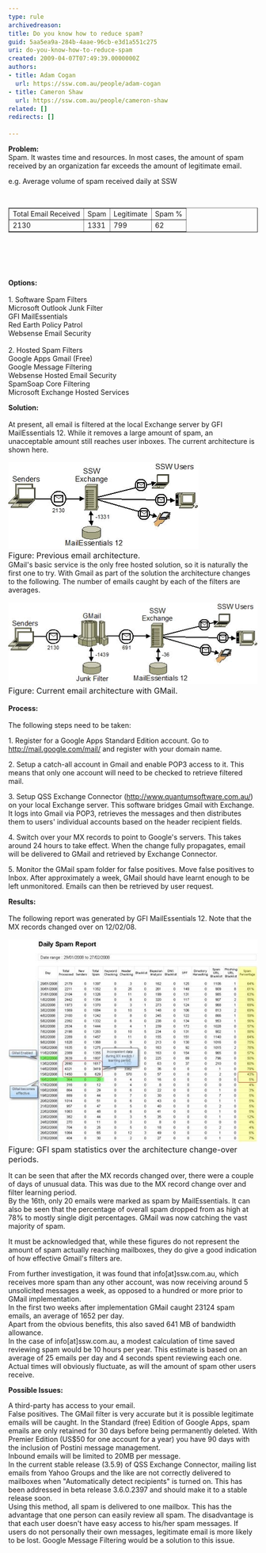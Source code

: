 ```yaml
---
type: rule
archivedreason: 
title: Do you know how to reduce spam?
guid: 5aa5ea9a-284b-4aae-96cb-e3d1a551c275
uri: do-you-know-how-to-reduce-spam
created: 2009-04-07T07:49:39.0000000Z
authors:
- title: Adam Cogan
  url: https://ssw.com.au/people/adam-cogan
- title: Cameron Shaw
  url: https://ssw.com.au/people/cameron-shaw
related: []
redirects: []

---
```



<p><strong>Problem:</strong> <br>Spam. It wastes time and resources. In most cases, the amount of spam received by an organization far exceeds the amount of legitimate email. </p>
<p>e.g. Average volume of spam received daily at SSW </p>
<p> </p>
<table border="1"><tbody><tr><td>Total Email Received </td>
<td>Spam </td>
<td>Legitimate </td>
<td>Spam % </td></tr>
<tr><td>2130 </td>
<td>1331 </td>
<td>799 </td>
<td>62 </td></tr></tbody></table>
<p> </p>
<br><excerpt class='endintro'></excerpt><br>
<p><strong>Options: <br></strong><br>1. Software Spam Filters <br>Microsoft Outlook Junk Filter <br>GFI MailEssentials <br>Red Earth Policy Patrol <br>Websense Email Security<br><br>2. Hosted Spam Filters <br>Google Apps Gmail (Free) <br>Google Message Filtering <br>Websense Hosted Email Security <br>SpamSoap Core Filtering <br>Microsoft Exchange Hosted Services </p>
<p><strong>Solution: <br></strong><br>At present, all email is filtered at the local Exchange server by GFI MailEssentials 12. While it removes a large amount of spam, an unacceptable amount still reaches user inboxes. The current architecture is shown here. <br><br><img class="ms-rteCustom-ImageArea" alt="Previous email architecture." src="Spam.gif" /><br><font class="ms-rteCustom-FigureNormal" size="+0">Figure: Previous email architecture.</font><br>GMail's basic service is the only free hosted solution, so it is naturally the first one to try. With Gmail as part of the solution the architecture changes to the following. The number of emails caught by each of the filters are averages. <br><br><img class="ms-rteCustom-ImageArea" alt="Current email architecture with GMail." src="SpamWithGoogle.gif" /><br><font class="ms-rteCustom-FigureNormal" size="+0">Figure: Current email architecture with GMail.<br></font><br><strong>Process: <br><br></strong>The following steps need to be taken: </p>
<p>1. Register for a Google Apps Standard Edition account. Go to <a href="http://mail.google.com/mail/">http://mail.google.com/mail/</a> and register with your domain name.</p>
<p>2. Setup a catch-all account in Gmail and enable POP3 access to it. This means that only one account will need to be checked to retrieve filtered mail.</p>
<p>3. Setup QSS Exchange Connector (<a href="http://www.quantumsoftware.com.au/">http://www.quantumsoftware.com.au/</a>) on your local Exchange server. This software bridges Gmail with Exchange. It logs into Gmail via POP3, retrieves the messages and then distributes them to users' individual accounts based on the header recipient fields.</p>
<p>4. Switch over your MX records to point to Google's servers. This takes around 24 hours to take effect. When the change fully propagates, email will be delivered to GMail and retrieved by Exchange Connector.</p>
<p>5. Monitor the GMail spam folder for false positives. Move false positives to Inbox. After approximately a week, GMail should have learnt enough to be left unmonitored. Emails can then be retrieved by user request.</p>
<p><strong>Results:<br></strong><br>The following report was generated by GFI MailEssentials 12. Note that the MX records changed over on 12/02/08. <br><br><img class="ms-rteCustom-ImageArea" alt="GFI spam statistics over the architecture change-over periods." src="SpamGFIReportWithFullshot_small.jpg" /><br><font class="ms-rteCustom-FigureNormal" size="+0">Figure: GFI spam statistics over the architecture change-over periods.</font></p>
<p>It can be seen that after the MX records changed over, there were a couple of days of unusual data. This was due to the MX record change over and filter learning period. <br>By the 16th, only 20 emails were marked as spam by MailEssentials. It can also be seen that the percentage of overall spam dropped from as high at 78% to mostly single digit percentages. GMail was now catching the vast majority of spam.</p>
<p>It must be acknowledged that, while these figures do not represent the amount of spam actually reaching mailboxes, they do give a good indication of how effective Gmail's filters are.</p>
<p>From further investigation, it was found that info[at]ssw.com.au, which receives more spam than any other account, was now receiving around 5 unsolicited messages a week, as opposed to a hundred or more prior to GMail implementation. <br>In the first two weeks after implementation GMail caught 23124 spam emails, an average of 1652 per day. <br>Apart from the obvious benefits, this also saved 641 MB of bandwidth allowance. <br>In the case of info[at]ssw.com.au, a modest calculation of time saved reviewing spam would be 10 hours per year. This estimate is based on an average of 25 emails per day and 4 seconds spent reviewing each one. Actual times will obviously fluctuate, as will the amount of spam other users receive.</p>
<p><strong>Possible Issues:</strong></p>
<p>A third-party has access to your email. <br>False positives. The GMail filter is very accurate but it is possible legitimate emails will be caught. In the Standard (free) Edition of Google Apps, spam emails are only retained for 30 days before being permanently deleted. With Premier Edition (US$50 for one account for a year) you have 90 days with the inclusion of Postini message management. <br>Inbound emails will be limited to 20MB per message. <br>In the current stable release (3.5.9) of QSS Exchange Connector, mailing list emails from Yahoo Groups and the like are not correctly delivered to mailboxes when "Automatically detect recipients" is turned on. This has been addressed in beta release 3.6.0.2397 and should make it to a stable release soon. <br>Using this method, all spam is delivered to one mailbox. This has the advantage that one person can easily review all spam. The disadvantage is that each user doesn't have easy access to his/her spam messages. If users do not personally their own messages, legitimate email is more likely to be lost. Google Message Filtering would be a solution to this issue.</p>


